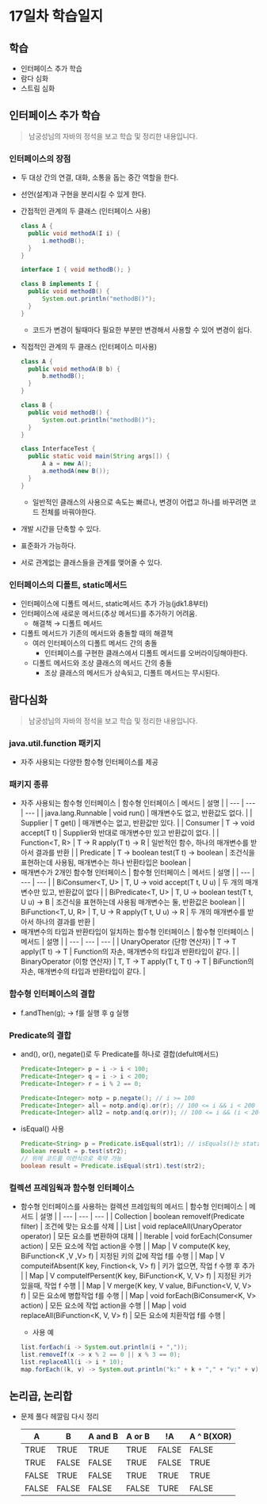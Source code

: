 # 17일차 학습일지

## 학습
- 인터페이스 추가 학습
- 람다 심화
- 스트림 심화

## 인터페이스 추가 학습
> 남궁성님의 자바의 정석을 보고 학습 및 정리한 내용입니다.
### 인터페이스의 장점
- 두 대상 간의 연결, 대화, 소통을 돕는 중간 역할을 한다.
- 선언(설계)과 구현을 분리시킬 수 있게 한다.
- 간접적인 관계의 두 클래스 (인터페이스 사용)
    ```java
    class A {
      public void methodA(I i) {
          i.methodB();
      }
    }
    
    interface I { void methodB(); }
    
    class B implements I {
      public void methodB() {
          System.out.println("methodB()");
      }
    }
    ```
    
    - 코드가 변경이 될때마다 필요한 부분만 변경해서 사용할 수 있어 변경이 쉽다.
- 직접적인 관계의 두 클래스 (인터페이스 미사용)
    ```java
    class A {
      public void methodA(B b) {
          b.methodB();
      }
    }
    
    class B {
      public void methodB() {
          System.out.println("methodB()");
      }
    }
    
    class InterfaceTest {
      public static void main(String args[]) {
          A a = new A();
          a.methodA(new B());
      }
    }
    ```
    - 일반적인 클래스의 사용으로 속도는 빠르나, 변경이 어렵고 하나를 바꾸려면 코드 전체를 바꿔야한다.
- 개발 시간을 단축할 수 있다.
- 표준화가 가능하다.
- 서로 관계없는 클래스들을 관계를 맺어줄 수 있다.

### 인터페이스의 디폴트, static메서드
- 인터페이스에 디폴트 메서드, static메서드 추가 가능(jdk1.8부터)
- 인터페이스에 새로운 메서드(추상 메서드)를 추가하기 어려움.
    - 해결책 → 디폴트 메서드
- 디폴트 메서드가 기존의 메서드와 충돌할 때의 해결책
    - 여러 인터페이스의 디폴트 메서드 간의 충돌
        - 인터페이스를 구현한 클래스에서 디폴트 메서드를 오버라이딩해야한다.
    - 디폴트 메서드와 조상 클래스의 메서드 간의 충돌
        - 조상 클래스의 메서드가 상속되고, 디폴트 메서드는 무시된다.

## 람다심화
> 남궁성님의 자바의 정석을 보고 학습 및 정리한 내용입니다.
### java.util.function 패키지

- 자주 사용되는 다양한 함수형 인터페이스를 제공

### 패키지 종류
- 자주 사용되는 함수형 인터페이스
    | 함수형 인터페이스 | 메서드 | 설명 |
    | --- | --- | --- |
    | java.lang.Runnable | void run() | 매개변수도 없고, 반환값도 없다. |
    | Supplier<T> | T get() | 매개변수는 없고, 반환값만 있다. |
    | Consumer<T> | T → void accept(T t) | Supplier와 반대로 매개변수만 있고 반환값이 없다. |
    | Function<T, R> | T → R apply(T t) → R | 일반적인 함수, 하나의 매개변수를 받아서 결과를 반환 |
    | Predicate<T> | T → boolean test(T t) → boolean | 조건식을 표현하는데 사용됨, 매개변수는 하나 반환타입은 boolean |
- 매개변수가 2개인 함수형 인터페이스
    | 함수형 인터페이스 | 메서드 | 설명 |
    | --- | --- | --- |
    | BiConsumer<T, U> | T, U → void accept(T t, U u) | 두 개의 매개변수만 있고, 반환값이 없다 |
    | BiPredicate<T, U> | T, U → boolean test(T t, U u) → B | 조건식을 표현하는데 사용됨 매개변수는 둘, 반환값은 boolean |
    | BiFunction<T, U, R> | T, U → R apply(T t, U u) → R | 두 개의 매개변수를 받아서 하나의 결과를 반환 |
- 매개변수의 타입과 반환타입이 일치하는 함수형 인터페이스
    | 함수형 인터페이스 | 메서드 | 설명 |
    | --- | --- | --- |
    | UnaryOperator<T> (단항 연산자) | T → T apply(T t) → T | Function의 자손, 매개변수의 타입과 반환타입이 같다. |
    | BinaryOperator<T> (이항 연산자) | T, T → T apply(T t, T t) → T | BiFunction의 자손, 매개변수의 타입과 반환타입이 같다. |
    
### 함수형 인터페이스의 결합
- f.andThen(g); → f를 실행 후 g 실행

### Predicate의 결합
- and(), or(), negate()로 두 Predicate를 하나로 결합(defult메서드) 
    ```java
    Predicate<Integer> p = i -> i < 100;
    Predicate<Integer> q = i -> i < 200;
    Predicate<Integer> r = i % 2 == 0;
    
    Predicate<Integer> notp = p.negate(); // i >= 100
    Predicate<Integer> all = notp.and(q).or(r); // 100 <= i && i < 200 || i % 2 == 0
    Predicate<Integer> all2 = notp.and(q.or(r)); // 100 <= i && (i < 200 || i % 2 == 0)
    ```
- isEqual() 사용
    ```java
    Predicate<String> p = Predicate.isEqual(str1); // isEquals()는 static 메서드
    Boolean result = p.test(str2);
    // 위에 코드를 이런식으로 축약 가능
    boolean result = Predicate.isEqual(str1).test(str2);
    ```
### 컬렉션 프레임웍과 함수형 인터페이스
- 함수형 인터페이스를 사용하는 컬렉션 프레임웍의 메서드
    | 함수형 인터페이스 | 메서드 | 설명 |
    | --- | --- | --- |
    | Collection | boolean removeIf(Predicate<E> filter) | 조건에 맞는 요소를 삭제 |
    | List | void replaceAll(UnaryOperator<E> operator) | 모든 요소를 변환하여 대체 |
    | Iterable | void forEach(Consumer<T> action) | 모든 요소에 작업 action을 수행 |
    | Map | V compute(K key, BiFunction<K ,V ,V> f) | 지정된 키의 값에 작업 f를 수행 |
    | Map | V computeifAbsent(K key, Finction<k, V> f) | 키가 없으면, 작업 f 수행 후 추가 |
    | Map | V computeIfPersent(K key, BiFunction<K, V, V> f) | 지정된 키가 있을때, 작업 f 수행 |
    | Map | V merge(K key, V value, BiFunction<V, V, V> f) | 모든 요소에 병합작업 f를 수행 |
    | Map | void forEach(BiConsumer<K, V> action) | 모든 요소에 작업 action을 수행 |
    | Map | void replaceAll(BiFunction<K, V, V> f) | 모든 요소에 치환작업 f를 수행 |
    - 사용 예
    ```java
    list.forEach(i -> System.out.println(i + ","));
    list.removeIf(x -> x % 2 == 0 || x % 3 == 0);
    list.replaceAll(i -> i * 10);
    map.forEach((k, v) -> System.out.println("k:" + k + "," + "v:" + v);
    ```
    
## 논리곱, 논리합
- 문제 풀다 헤깔림 다시 정리
    
    | A | B | A and B | A or B | !A | A ^ B(XOR) |
    | --- | --- | --- | --- | --- | --- |
    | TRUE | TRUE | TRUE | TRUE | FALSE | FALSE |
    | TRUE | FALSE | FALSE | TRUE | FALSE | TRUE |
    | FALSE | TRUE | FALSE | TRUE | TRUE | TRUE |
    | FALSE | FALSE | FALSE | FALSE | TURE | FALSE |
